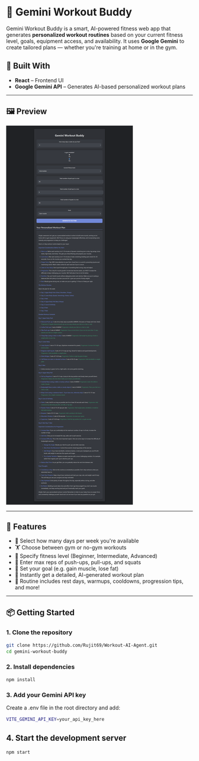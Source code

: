 # 💪 Gemini Workout Buddy

Gemini Workout Buddy is a smart, AI-powered fitness web app that generates **personalized workout routines** based on your current fitness level, goals, equipment access, and availability. It uses **Google Gemini** to create tailored plans — whether you're training at home or in the gym.

## 🧠 Built With

- **React** – Frontend UI
- **Google Gemini API** – Generates AI-based personalized workout plans

---

## 🖼️ Preview

![Gemini Workout Buddy Preview](./preview.png)

---

## 🚀 Features

- 🔢 Select how many days per week you're available
- 🏋️ Choose between gym or no-gym workouts
- 🧍 Specify fitness level (Beginner, Intermediate, Advanced)
- 🔢 Enter max reps of push-ups, pull-ups, and squats
- 🎯 Set your goal (e.g. gain muscle, lose fat)
- 🤖 Instantly get a detailed, AI-generated workout plan
- 📝 Routine includes rest days, warmups, cooldowns, progression tips, and more!

---

## 📦 Getting Started

### 1. Clone the repository

```bash
git clone https://github.com/Rujit69/Workout-AI-Agent.git
cd gemini-workout-buddy
```

### 2. Install dependencies

```bash
npm install
```

### 3. Add your Gemini API key

Create a .env file in the root directory and add:

```bash
VITE_GEMINI_API_KEY=your_api_key_here
```

## 4. Start the development server

```bash
npm start
```
